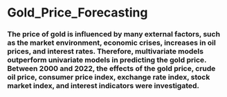 # Gold_Price_Forecasting

### The price of gold is influenced by many external factors, such as the market environment, economic crises, increases in oil prices, and interest rates. Therefore, multivariate models outperform univariate models in predicting the gold price. Between 2000 and 2022, the effects of the gold price, crude oil price, consumer price index, exchange rate index, stock market index, and interest indicators were investigated.
